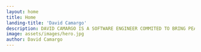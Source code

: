```yaml
---
layout: home
title: Home
landing-title: 'David Camargo'
description: DAVID CAMARGO IS A SOFTWARE ENGINEER COMMITED TO BRING PEACE BETWEEN TECHNOLOGY AND PEOPLE. HE BELIEVE THAT THEY ARE MADE FOR EACH OTHER, AND THAT HE WAS MADE TO MAKE THAT DREAM COME TRUE.
image: assets/images/hero.jpg
author: David Camargo
---
```


